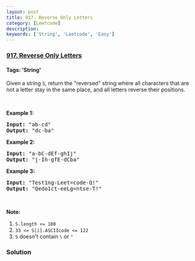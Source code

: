 ```yaml
---
layout: post
title: 917. Reverse Only Letters
category: [Leetcode]
description: 
keywords: ['String', 'Leetcode', 'Easy']
---
```

### [917. Reverse Only Letters](https://leetcode.com/problems/reverse-only-letters)

#### Tags: 'String'

<div class="content__u3I1 question-content__JfgR"><div><p>Given a string <code>S</code>, return the "reversed" string where all characters that are not a letter stay in the same place, and all letters reverse their positions.</p>
<p> </p>
<div>
<div>
<div>
<ol>
</ol>
</div>
</div>
</div>
<div>
<p><strong>Example 1:</strong></p>
<pre><strong>Input: </strong><span id="example-input-1-1">"ab-cd"</span>
<strong>Output: </strong><span id="example-output-1">"dc-ba"</span>
</pre>
<div>
<p><strong>Example 2:</strong></p>
<pre><strong>Input: </strong><span id="example-input-2-1">"a-bC-dEf-ghIj"</span>
<strong>Output: </strong><span id="example-output-2">"j-Ih-gfE-dCba"</span>
</pre>
<div>
<p><strong>Example 3:</strong></p>
<pre><strong>Input: </strong><span id="example-input-3-1">"Test1ng-Leet=code-Q!"</span>
<strong>Output: </strong><span id="example-output-3">"Qedo1ct-eeLg=ntse-T!"</span>
</pre>
<p> </p>
<div>
<p><strong><span>Note:</span></strong></p>
<ol>
<li><code>S.length &lt;= 100</code></li>
<li><code>33 &lt;= S[i].ASCIIcode &lt;= 122</code> </li>
<li><code>S</code> doesn't contain <code>\</code> or <code>"</code></li>
</ol>
</div>
</div>
</div>
</div></div></div>

### Solution
